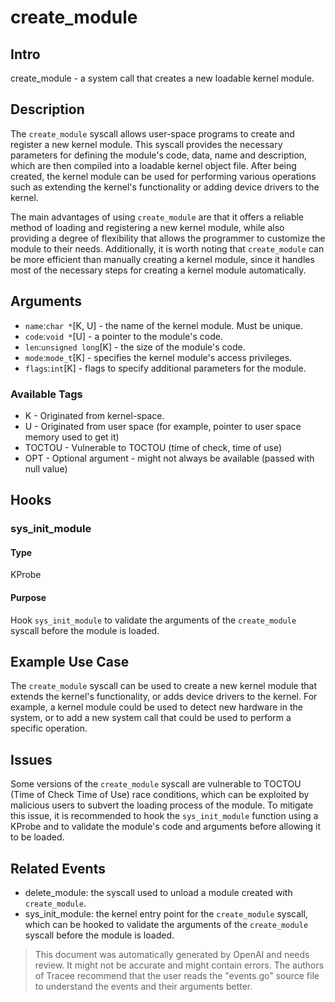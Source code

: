 
# create_module

## Intro
create_module - a system call that creates a new loadable kernel module.

## Description
The `create_module` syscall allows user-space programs to create and register a new kernel module. This syscall provides the necessary parameters for defining the module's code, data, name and description, which are then compiled into a loadable kernel object file. After being created, the kernel module can be used for performing various operations such as extending the kernel's functionality or adding device drivers to the kernel.

The main advantages of using `create_module` are that it offers a reliable method of loading and registering a new kernel module, while also providing a degree of flexibility that allows the programmer to customize the module to their needs. Additionally, it is worth noting that `create_module` can be more efficient than manually creating a kernel module, since it handles most of the necessary steps for creating a kernel module automatically.

## Arguments
* `name`:`char *`[K, U] - the name of the kernel module. Must be unique.
* `code`:`void *`[U] - a pointer to the module's code.
* `len`:`unsigned long`[K] - the size of the module's code.
* `mode`:`mode_t`[K] - specifies the kernel module's access privileges.
* `flags`:`int`[K] - flags to specify additional parameters for the module.

### Available Tags
* K - Originated from kernel-space.
* U - Originated from user space (for example, pointer to user space memory used to get it)
* TOCTOU - Vulnerable to TOCTOU (time of check, time of use)
* OPT - Optional argument - might not always be available (passed with null value)

## Hooks
### sys_init_module
#### Type
KProbe
#### Purpose
Hook `sys_init_module` to validate the arguments of the `create_module` syscall before the module is loaded.

## Example Use Case
The `create_module` syscall can be used to create a new kernel module that extends the kernel's functionality, or adds device drivers to the kernel. For example, a kernel module could be used to detect new hardware in the system, or to add a new system call that could be used to perform a specific operation.

## Issues
Some versions of the `create_module` syscall are vulnerable to TOCTOU (Time of Check Time of Use) race conditions, which can be exploited by malicious users to subvert the loading process of the module. To mitigate this issue, it is recommended to hook the `sys_init_module` function using a KProbe and to validate the module's code and arguments before allowing it to be loaded.

## Related Events
* delete_module: the syscall used to unload a module created with `create_module`.
* sys_init_module: the kernel entry point for the `create_module` syscall, which can be hooked to validate the arguments of the `create_module` syscall before the module is loaded.

> This document was automatically generated by OpenAI and needs review. It might
> not be accurate and might contain errors. The authors of Tracee recommend that
> the user reads the "events.go" source file to understand the events and their
> arguments better.
